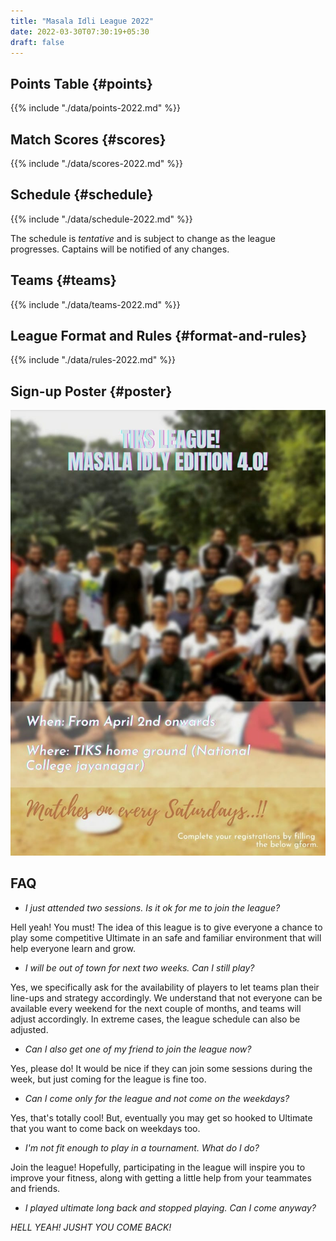 ```yaml
---
title: "Masala Idli League 2022"
date: 2022-03-30T07:30:19+05:30
draft: false
---
```


## Points Table {#points}

{{% include "./data/points-2022.md" %}}

## Match Scores {#scores}

{{% include "./data/scores-2022.md" %}}

## Schedule {#schedule}

{{% include "./data/schedule-2022.md" %}}

The schedule is *tentative* and is subject to change as the league progresses.
Captains will be notified of any changes.

## Teams {#teams}

{{% include "./data/teams-2022.md" %}}

## League Format and Rules {#format-and-rules}

{{% include "./data/rules-2022.md" %}}

## Sign-up Poster {#poster}

![MIL 2022 Poster](../images/mil-2022-poster.jpg)

## FAQ

- _I just attended two sessions. Is it ok for me to join the league?_

Hell yeah! You must! The idea of this league is to give everyone a chance to
play some competitive Ultimate in an safe and familiar environment that will
help everyone learn and grow.

- _I will be out of town for next two weeks. Can I still play?_

Yes, we specifically ask for the availability of players to let teams plan
their line-ups and strategy accordingly. We understand that not everyone can be
available every weekend for the next couple of months, and teams will adjust
accordingly. In extreme cases, the league schedule can also be adjusted.

- _Can I also get one of my friend to join the league now?_

Yes, please do! It would be nice if they can join some sessions during the
week, but just coming for the league is fine too.

- _Can I come only for the league and not come on the weekdays?_

Yes, that's totally cool! But, eventually you may get so hooked to Ultimate
that you want to come back on weekdays too.

- _I'm not fit enough to play in a tournament. What do I do?_

Join the league! Hopefully, participating in the league will inspire you to
improve your fitness, along with getting a little help from your teammates and
friends.

- _I played ultimate long back and stopped playing. Can I come anyway?_

*HELL YEAH! JUSHT YOU COME BACK!*
